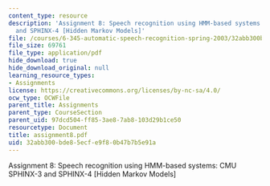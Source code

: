 ```yaml
---
content_type: resource
description: 'Assignment 8: Speech recognition using HMM-based systems: CMU SPHINX-3
  and SPHINX-4 [Hidden Markov Models]'
file: /courses/6-345-automatic-speech-recognition-spring-2003/32abb300bde85ecfe9f80b47b7b5e91a_assignment8.pdf
file_size: 69761
file_type: application/pdf
hide_download: true
hide_download_original: null
learning_resource_types:
- Assignments
license: https://creativecommons.org/licenses/by-nc-sa/4.0/
ocw_type: OCWFile
parent_title: Assignments
parent_type: CourseSection
parent_uid: 97dcd504-ff85-3ae8-7ab8-103d29b1ce50
resourcetype: Document
title: assignment8.pdf
uid: 32abb300-bde8-5ecf-e9f8-0b47b7b5e91a
---
```

Assignment 8: Speech recognition using HMM-based systems: CMU SPHINX-3 and SPHINX-4 [Hidden Markov Models]